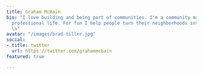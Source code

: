 ```yaml
---
title: Graham McBain
bio: "I love building and being part of communities. I'm a community manager in my
  professional life. For fun I help people turn their neighborhoods into communities.
  \n"
avatar: "/images/brad-tiller.jpg"
social:
- title: twitter
  url: https://twitter.com/grahammcbain
featured: true

---
```

